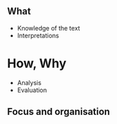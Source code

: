 ## What 
- Knowledge of the text
- Interpretations
# How, Why
- Analysis
- Evaluation 
## Focus and organisation

